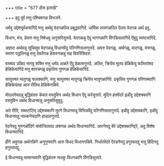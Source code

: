 +++
title = "677 हॊस इलाखॆ"

+++
इदु पूर्व मत्तु पश्चिमगळ विभजनॆ.

धर्मवु उद्देशपूर्वकवागिदॆ मत्तु अर्थवु वेदगळल्लि प्रबुद्धवागिदॆ. धार्मिक तत्वगळल्लि ऎल्ला वेदगळ अर्थ इदु.

विधान, मंत्र, हॆसरु मत्तु निषेधवु अनुसरिसुत्तदॆ. वेदगळन्नु ऐदु भागगळागि विंगडिसलागिदॆ ऎंबुदु स्पष्टवागिदॆ.

अज्ञात अर्थवन्नु सूचिसुव वेदगळन्नु विधानवॆंदु परिगणिसलागुत्तदॆ. अवरु वेदगळु, अर्थगळु, वादगळु, मंत्रगळु, स्मरण पद्धतिगळु मत्तु देवतॆगळ हॆसरुगळन्नु सह विवरिसिदरु.

वाक्यद उळिद भागवु शक्ति मत्तु धर्मद अळतॆ ऎंदु हेळलागुत्तदॆ. अल्लि, क्रियॆय मूलद हेळिकॆयु फलितांशद हेळिकॆयागिदॆ मत्तु शास्त्रगळु प्रकृतिय गुणगळ हेळिकॆयागिदॆ.

सत्पुरुषर मातुगळु फलक्कागि, मत्तु सत्पुरुषर मातुगळु क्रियॆय मातुगळागिवॆ. प्रकृतिय गुणगळ परिणामवागि हेळिकॆयंतह आरु रीतिय हेळिकॆगळिवॆ.

मॊदलनॆयदन्नु बुद्धिवंतरु केवल वस्तुविन अर्थद विधान ऎंदु करॆयुत्तारॆ. मुंदिन हंतवॆंदरॆ इन्नॊंदु उद्देशक्कागि वस्तुविन अर्थद विधानवन्नु अनुसरिसुवुदु.

अदे रीति, सब्स्टांटिव् उद्देशक्कागि मूरने विधानवन्नु विभिन्नवॆंदु परिगणिसलागुत्तदॆ. इन्नॊंदु उद्देशक्कागि, इन्नॊंदु विधानवन्नु नाल्कनॆयदागि हाडलागुत्तदॆ.

ऐदनॆयदु गुणगळॊंदिगॆ संयोजितवाद अंशगळ अर्थद विधानवागिदॆ. आरनॆयदु बेरॆ उद्देशक्कागिद्दरॆ, अदु विशेष विधानवागिदॆ.

हीगॆ अवुगळ अर्थगळिगॆ अनुगुणवागि आरु विधद विधानगळिवॆ. निर्धारवॆंदरॆ ऎरडनॆयदु हगुरवादद्दु मत्तु हिंदिनदु हगुरवादद्दु.

ई विधानवन्नु सामान्यवागि बुद्धिवंतरु नाल्कु विधगळागि विंगडिसुत्तारॆ.

